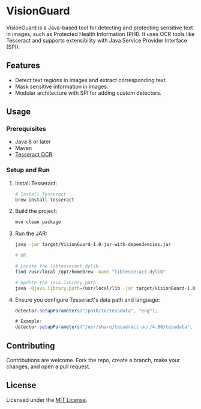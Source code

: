 # VisionGuard

VisionGuard is a Java-based tool for detecting and protecting sensitive text in images, such as Protected Health Information (PHI). It uses OCR tools like Tesseract and supports extensibility with Java Service Provider Interface (SPI).

## Features

- Detect text regions in images and extract corresponding text.
- Mask sensitive information in images.
- Modular architecture with SPI for adding custom detectors.

## Usage

### Prerequisites
- Java 8 or later
- Maven
- [Tesseract OCR](https://github.com/tesseract-ocr/tessdata)

### Setup and Run

1. Install Tesseract:

   ```sh
   # Install Tesseract
   brew install tesseract
   ```

2. Build the project:

   ```sh
   mvn clean package
   ```

3. Run the JAR:

   ```sh
   java -jar target/VisionGuard-1.0-jar-with-dependencies.jar

   # OR

   # Locate the libtesseract.dylib
   find /usr/local /opt/homebrew -name "libtesseract.dylib"

   # Update the java.library.path
   java -Djava.library.path=/usr/local/lib -jar target/VisionGuard-1.0-jar
   ```

3. Ensure you configure Tesseract's data path and language:

   ```java
   detector.setupParameters("/path/to/tessdata", "eng");

   # Example:
   detector.setupParameters("/usr/share/tesseract-ocr/4.00/tessdata", "eng");
   ```

## Contributing

Contributions are welcome. Fork the repo, create a branch, make your changes, and open a pull request.

## License

Licensed under the [MIT License](LICENSE).

<br>
